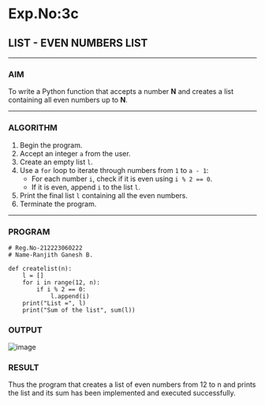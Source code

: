 # Exp.No:3c
## LIST - EVEN NUMBERS LIST

---

### AIM  
To write a Python function that accepts a number **N** and creates a list containing all even numbers up to **N**.

---

### ALGORITHM

1. Begin the program.  
2. Accept an integer `a` from the user.  
3. Create an empty list `l`.  
4. Use a `for` loop to iterate through numbers from `1` to `a - 1`:  
   - For each number `i`, check if it is even using `i % 2 == 0`.  
   - If it is even, append `i` to the list `l`.  
5. Print the final list `l` containing all the even numbers.  
6. Terminate the program.

---

### PROGRAM

```
# Reg.No-212223060222
# Name-Ranjith Ganesh B.

def createlist(n):
    l = []
    for i in range(12, n):
        if i % 2 == 0:
            l.append(i)
    print("List =", l)
    print("Sum of the list", sum(l))

```

### OUTPUT
![image](https://github.com/user-attachments/assets/3053e83d-19d7-4dd9-b433-544978b01c66)


### RESULT
Thus the program that creates a list of even numbers from 12 to n and prints the list and its sum has been implemented and executed successfully.
